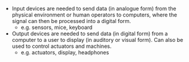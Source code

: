 - Input devices are needed to send data (in analogue form) from the physical environment or human operators to computers, where the signal can then be processed into a digital form.
	- e.g. sensors, mice, keyboard
- Output devices are needed to send data (in digital form) from a computer to a user to display (in auditory or visual form). Can also be used to control actuators and machines.
	- e.g. actuators, display, headphones

